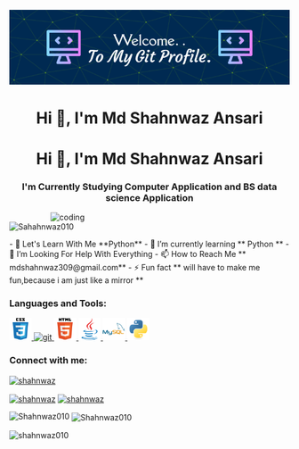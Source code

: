 ![logo](https://github.com/Afzal14786/Afzal14786/blob/main/github-header-image.png)
<h1 align="center">Hi 👋, I'm Md Shahnwaz Ansari</h1>
<h1 align="center">Hi 👋, I'm Md Shahnwaz Ansari</h1>
<h3 align="center">I'm Currently Studying Computer Application and BS data science Application </h3>

<img align="right" alt="coding" width="430px" src="https://images.squarespace-cdn.com/content/v1/5769fc401b631bab1addb2ab/1541580611624-TE64QGKRJG8SWAIUS7NS/ke17ZwdGBToddI8pDm48kPoswlzjSVMM-SxOp7CV59BZw-zPPgdn4jUwVcJE1ZvWQUxwkmyExglNqGp0IvTJZamWLI2zvYWH8K3-s_4yszcp2ryTI0HqTOaaUohrI8PI6FXy8c9PWtBlqAVlUS5izpdcIXDZqDYvprRqZ29Pw0o/coding-freak.gif">
<p align="left"> <img src="https://komarev.com/ghpvc/?username=Shahnwaz010&label=Profile%20views&color=0e75b6&style=flat" alt="Sahahnwaz010" /> </p>
- 🔭 Let's Learn With Me **Python**
- 🌱 I’m currently learning **  Python **
- 🤝 I’m Looking For Help With Everything
- 📫 How to Reach Me ** mdshahnwaz309@gmail.com**
- ⚡ Fun fact ** will have to make me fun,because i am just like a mirror **
<br>
<h3 align="left">Languages and Tools:</h3>
<p align="left"> <a href="https://www.w3schools.com/css/" target="_blank" rel="noreferrer"> <img src="https://raw.githubusercontent.com/devicons/devicon/master/icons/css3/css3-original-wordmark.svg" alt="css3" width="40" height="40"/> </a> <a href="https://git-scm.com/" target="_blank" rel="noreferrer"> <img src="https://www.vectorlogo.zone/logos/git-scm/git-scm-icon.svg" alt="git" width="40" height="40"/> </a> <a href="https://www.w3.org/html/" target="_blank" rel="noreferrer"> <img src="https://raw.githubusercontent.com/devicons/devicon/master/icons/html5/html5-original-wordmark.svg" alt="html5" width="40" height="40"/> </a> <a href="https://www.java.com" target="_blank" rel="noreferrer"> <img src="https://raw.githubusercontent.com/devicons/devicon/master/icons/java/java-original.svg" alt="java" width="40" height="40"/> </a> <a href="https://www.mysql.com/" target="_blank" rel="noreferrer"> <img src="https://raw.githubusercontent.com/devicons/devicon/master/icons/mysql/mysql-original-wordmark.svg" alt="mysql" width="40" height="40"/> </a> <a href="https://www.python.org" target="_blank" rel="noreferrer"> <img src="https://raw.githubusercontent.com/devicons/devicon/master/icons/python/python-original.svg" alt="python" width="40" height="40"/> </a> </p>
<h3 align="left">Connect with me:</h3>
<p align="left">
<a href=https:"//www.linkedin.com/in/shahnwaz-creator/" target="blank"><img align="center" src="https://raw.githubusercontent.com/rahuldkjain/github-profile-readme-generator/master/src/images/icons/Social/twitter.svg" alt=" shahnwaz" height="30" width="40" /></a>
 
<a href=" https://www.facebook.com/" target="blank"><img align="center" src="https://raw.githubusercontent.com/rahuldkjain/github-profile-readme-generator/master/src/images/icons/Social/facebook.svg" alt="shahnwaz" height="30" width="40" /></a>
<a href=" https://www.instagram.com/" target="blank"><img align="center" src="https://raw.githubusercontent.com/rahuldkjain/github-profile-readme-generator/master/src/images/icons/Social/instagram.svg" alt="shahnwaz" height="30" width="40" /></a>
 
</p>
<p><img align="left" src="https://github-readme-stats.vercel.app/api/top-langs?username= Shahnwaz010&show_icons=true&locale=en&layout=compact" alt="Shahnwaz010" /></p>
<p>&nbsp;<img align="center" src="https://github-readme-stats.vercel.app/api?username=Shahnwaz010&show_icons=true&locale=en" alt="Shahnwaz010" /></p>
<p><img align="center" src="https://github-readme-streak-stats.herokuapp.com/?user=Shahnwaz010&" alt=" shahnwaz010" /></p> 
